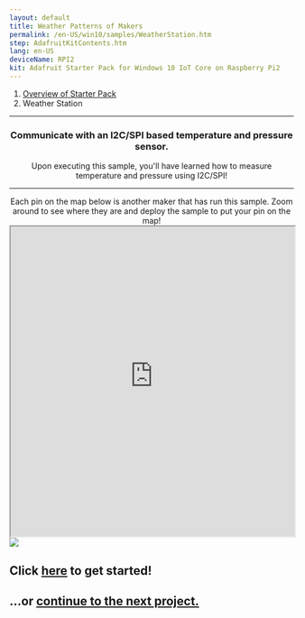 ```yaml
---
layout: default
title: Weather Patterns of Makers
permalink: /en-US/win10/samples/WeatherStation.htm
step: AdafruitKitContents.htm
lang: en-US
deviceName: RPI2
kit: Adafruit Starter Pack for Windows 10 IoT Core on Raspberry Pi2
---
```


<ol class="breadcrumb">
  <li><a href="{{site.baseurl}}/{{page.lang}}/AdafruitMakerKit.htm">Overview of Starter Pack</a></li>
  <li class="active">Weather Station</li>
</ol>

<hr/>

<div class="row">
  <center>
    <h3>Communicate with an I2C/SPI based temperature and pressure sensor.</h3>
    Upon executing this sample, you'll have learned how to measure temperature and pressure using I2C/SPI!
    <hr/>
    Each pin on the map below is another maker that has run this sample. Zoom around to see where they are and deploy the sample to put your pin on the map!
  </center>
</div>

<iframe class="maker-kit" src="https://adafruitsample.azurewebsites.net/cardViewer?lesson=203" width="100%" height="550px" scrolling="no"></iframe>

<div class="row projectRow">
  <div class="col-md-6 col-sm-12">
    <img src="{{site.baseurl}}/images/AdafruitStarterPack/WeatherStation.JPG">
  </div>
  <div class="col-md-6 col-sm-12">
    <h2 class="text-center thin-header">Click <a target="_blank" href="https://www.hackster.io/windows-iot/weather-station">here</a> to get started!</h2>
  </div>
</div>

<div class="row lineTop">
  <div class="col-md-6 col-md-offset-6 col-sm-12 text-right">
    <h2 class="thin-header">...or <a href="{{site.baseurl}}/{{page.lang}}/win10/samples/WhatColor.htm"> continue to the next project.</a></h2>
  </div>
</div>
